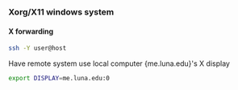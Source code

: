 ### Xorg/X11 windows system

#### X forwarding
```sh
ssh -Y user@host
```
Have remote system use local computer {me.luna.edu}'s X display
```sh
export DISPLAY=me.luna.edu:0
```
